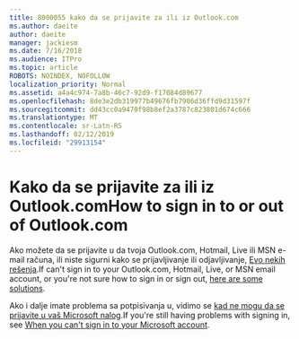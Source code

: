 ```yaml
---
title: 8000055 kako da se prijavite za ili iz Outlook.com
ms.author: daeite
author: daeite
manager: jackiesm
ms.date: 7/16/2018
ms.audience: ITPro
ms.topic: article
ROBOTS: NOINDEX, NOFOLLOW
localization_priority: Normal
ms.assetid: a4a4c974-7a8b-46c7-92d9-f17084d89677
ms.openlocfilehash: 8de3e2db319977b49676fb7906d36ffd9d31597f
ms.sourcegitcommit: dd43cc0a9470f98b8ef2a3787c823801d674c666
ms.translationtype: MT
ms.contentlocale: sr-Latn-RS
ms.lasthandoff: 02/12/2019
ms.locfileid: "29913154"
---
```

# <a name="how-to-sign-in-to-or-out-of-outlookcom"></a><span data-ttu-id="af644-102">Kako da se prijavite za ili iz Outlook.com</span><span class="sxs-lookup"><span data-stu-id="af644-102">How to sign in to or out of Outlook.com</span></span>

<span data-ttu-id="af644-103">Ako možete da se prijavite u da tvoja Outlook.com, Hotmail, Live ili MSN e-mail računa, ili niste sigurni kako se prijavljivanje ili odjavljivanje, [Evo nekih rešenja](https://go.microsoft.com/fwlink/p/?linkid=2005840).</span><span class="sxs-lookup"><span data-stu-id="af644-103">If can't sign in to your Outlook.com, Hotmail, Live, or MSN email account, or you're not sure how to sign in or sign out, [here are some solutions](https://go.microsoft.com/fwlink/p/?linkid=2005840).</span></span>
  
<span data-ttu-id="af644-104">Ako i dalje imate problema sa potpisivanja u, vidimo se [kad ne mogu da se prijavite u vaš Microsoft nalog](https://go.microsoft.com/fwlink/p/?linkid=837479).</span><span class="sxs-lookup"><span data-stu-id="af644-104">If you're still having problems with signing in, see [When you can't sign in to your Microsoft account](https://go.microsoft.com/fwlink/p/?linkid=837479).</span></span>
  

